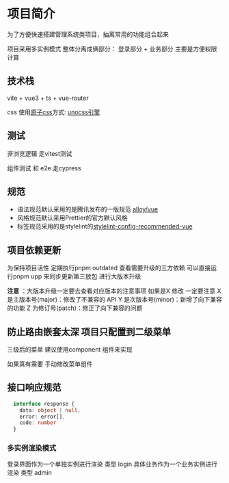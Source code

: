 # 项目简介

为了方便快速搭建管理系统类项目，抽离常用的功能组合起来

项目采用多实例模式 整体分离成俩部分： 登录部分 + 业务部分 主要是方便权限计算


## 技术栈

vite + vue3 + ts + vue-router

css 使用[原子css](https://antfu.me/posts/reimagine-atomic-css-zh)方式: [unocss引擎](https://github.com/unocss/unocss)

## 测试

非浏览逻辑 走vitest测试

组件测试 和 e2e 走cypress

## 规范

- 语法规范默认采用的是腾讯发布的一版规范 [alloy/vue](https://github.com/AlloyTeam/eslint-config-alloy/blob/master/README.zh-CN.md)
- 风格规范默认采用Prettier的官方默认风格
- 标签规范采用的是stylelint的[stylelint-config-recommended-vue](https://github.com/ota-meshi/stylelint-config-recommended-vue)

## 项目依赖更新

为保持项目活性 定期执行pnpm outdated 查看需要升级的三方依赖
可以直接运行pnpm upp 来同步更新第三放包 进行大版本升级

**注意**
：大版本升级一定要去查看对应版本的注意事项
如果是X 修改 一定要注意
X 是主版本号(major)：修改了不兼容的 API
Y 是次版本号(minor)：新增了向下兼容的功能
Z 为修订号(patch)：修正了向下兼容的问题

## 防止路由嵌套太深 项目只配置到二级菜单

三级后的菜单 建议使用component 组件来实现

如果真有需要 手动修改菜单组件

## 接口响应规范

```typescript
  interface response {
    data: object | null,
    error: error[],
    code: number
  }
```


### 多实例渲染模式

登录界面作为一个单独实例进行渲染 类型 login
具体业务作为一个业务实例进行渲染 类型 admin












